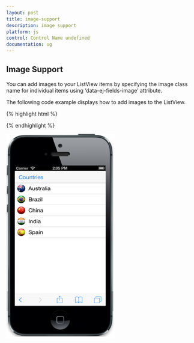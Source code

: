 ```yaml
---
layout: post
title: image-support
description: image support
platform: js
control: Control Name undefined
documentation: ug
---
```


## Image Support

You can add images to your ListView items by specifying the image class name for individual items using ‘data-ej-fields-image’ attribute.

The following code example displays how to add images to the ListView.

{% highlight html %}

  <ul id="listview" data-role="ejmlistview" data-ej-datasource="window.listData" data-ej-fields-text="text" data-ej-fields-image="image" ></ul>
    <script>	
        window.listData = [{ text: "Australia", image: "Australia.png" },
                           { text: "Brazil", image: "Brazil.png" },
                           { text: "China", image: "china.png" },
                           { text: "India", image: "India.png" },
                           { text: "Spain", image: "Spain.png" }];
    </script>


{% endhighlight %}

![](image-support_images\image-support_img1.png)

